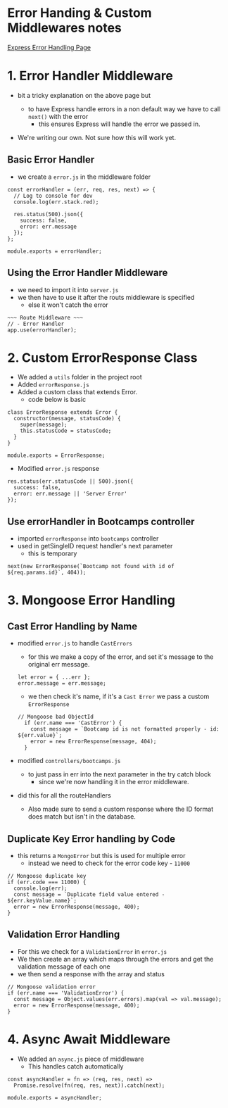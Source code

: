 # Error Handing & Custom Middlewares notes
[Express Error Handling Page](https://expressjs.com/en/guide/error-handling.html)

# 1. Error Handler Middleware
- bit a tricky explanation on the above page but
  - to have Express handle errors in a non default way we have to call `next()` with the error
    - this ensures Express will handle the error we passed in.

- We're writing our own. Not sure how this will work yet.

## Basic Error Handler
- we create a `error.js` in the middleware folder
``` JS error.js
const errorHandler = (err, req, res, next) => {
  // Log to console for dev
  console.log(err.stack.red);
  
  res.status(500).json({
    success: false,
    error: err.message
  });
};

module.exports = errorHandler;
```

## Using the Error Handler Middleware
- we need to import it into `server.js`
- we then have to use it after the routs middleware is specified
  - else it won't catch the error
``` JS server.js
~~~ Route Middleware ~~~
// - Error Handler
app.use(errorHandler);
```

# 2. Custom ErrorResponse Class
- We added a `utils` folder in the project root
- Added `errorResponse.js`
- Added a custom class that extends Error.
  - code below is basic
``` JS errorResponse.js
class ErrorResponse extends Error {
  constructor(message, statusCode) {
    super(message);
    this.statusCode = statusCode;
  }
}

module.exports = ErrorResponse;
```

- Modified `error.js` response
``` JS error.js
res.status(err.statusCode || 500).json({
  success: false,
  error: err.message || 'Server Error'
});
```

## Use errorHandler in Bootcamps controller
- imported `errorResponse` into `bootcamps` controller
- used in getSingleID request handler's next parameter
  - this is temporary
``` JS controllers/bootcamps.js
next(new ErrorResponse(`Bootcamp not found with id of ${req.params.id}`, 404));
```

# 3. Mongoose Error Handling

## Cast Error Handling by Name
- modified `error.js` to handle `CastErrors`
  - for this we make a copy of the error, and set it's message to the original err message.
  ``` JS
  let error = { ...err };
  error.message = err.message;
  ```

  - we then check it's name, if it's a `Cast Error` we pass a custom `ErrorResponse`
  ``` JS 
  // Mongoose bad ObjectId
    if (err.name === 'CastError') {
      const message = `Bootcamp id is not formatted properly - id: ${err.value}`;
      error = new ErrorResponse(message, 404);
    }
  ```
- modified `controllers/bootcamps.js` 
  - to just pass in err into the next parameter in the try catch block 
    - since we're now handling it in the error middleware.

- did this for all the routeHandlers
  - Also made sure to send a custom response where the ID format does match but isn't in the database. 

## Duplicate Key Error handling by Code
- this returns a `MongoError` but this is used for multiple error
  - instead we need to check for the error code key - `11000`
``` JS 
// Mongoose duplicate key
if (err.code === 11000) {
  console.log(err);
  const message = `Duplicate field value entered - ${err.keyValue.name}`;
  error = new ErrorResponse(message, 400);
}
```

## Validation Error Handling
- For this we check for a `ValidationError` in `error.js`
- We then create an array which maps through the errors and get the validation message of each one
- we then send a response with the array and status
``` JS erros.js
// Mongoose validation error
if (err.name === 'ValidationError') {
  const message = Object.values(err.errors).map(val => val.message);
  error = new ErrorResponse(message, 400);
}
```

# 4. Async Await Middleware
- We added an `async.js` piece of middleware
  - This handles catch automatically
``` JS
const asyncHandler = fn => (req, res, next) => 
  Promise.resolve(fn(req, res, next)).catch(next);

module.exports = asyncHandler;
```



